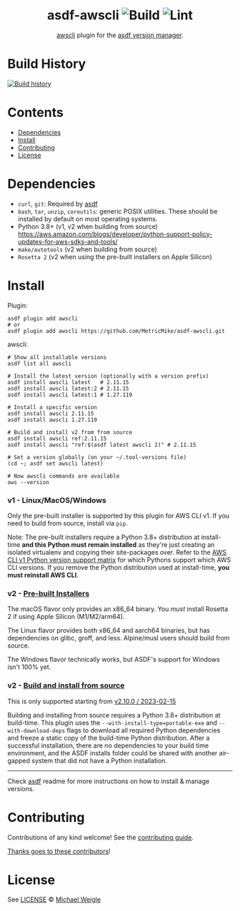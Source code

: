 <div align="center">

# asdf-awscli ![Build](https://github.com/MetricMike/asdf-awscli/workflows/Build/badge.svg) ![Lint](https://github.com/MetricMike/asdf-awscli/workflows/Lint/badge.svg)

[awscli](https://github.com/MetricMike/asdf-awscli) plugin for the [asdf version manager](https://asdf-vm.com).

</div>

# Build History
[![Build history](https://buildstats.info/github/chart/MetricMike/asdf-awscli?branch=main)](https://github.com/MetricMike/asdf-awscli/actions)

# Contents

- [Dependencies](#dependencies)
- [Install](#install)
- [Contributing](#contributing)
- [License](#license)

# Dependencies

- `curl`, `git`: Required by [asdf](https://asdf-vm.com/guide/getting-started.html#_1-install-dependencies)
- `bash`, `tar`, `unzip`, `coreutils`: generic POSIX utilities. These should be installed by default on most operating systems.
- Python 3.8+ (v1, v2 when building from source) https://aws.amazon.com/blogs/developer/python-support-policy-updates-for-aws-sdks-and-tools/
- `make/autotools` (v2 when building from source)
- `Rosetta 2` (v2 when using the pre-built installers on Apple Silicon)

# Install

Plugin:

```shell
asdf plugin add awscli
# or
asdf plugin add awscli https://github.com/MetricMike/asdf-awscli.git
```

awscli:

```shell
# Show all installable versions
asdf list all awscli

# Install the latest version (optionally with a version prefix)
asdf install awscli latest   # 2.11.15
asdf install awscli latest:2 # 2.11.15
asdf install awscli latest:1 # 1.27.119

# Install a specific version
asdf install awscli 2.11.15
asdf install awscli 1.27.119

# Build and install v2 from from source
asdf install awscli ref:2.11.15
asdf install awscli "ref:$(asdf latest awscli 2)" # 2.11.15

# Set a version globally (on your ~/.tool-versions file)
(cd ~; asdf set awscli latest)

# Now awscli commands are available
aws --version
```

### v1 - Linux/MacOS/Windows

Only the pre-built installer is supported by this plugin for AWS CLI v1. If you need to build from source, install via `pip`.

Note: The pre-built installers require a Python 3.8+ distribution at install-time **and this Python must remain installed** as they're just creating an isolated virtualenv and copying their site-packages over. Refer to the [AWS CLI v1 Python version support matrix](https://docs.aws.amazon.com/cli/v1/userguide/cli-chap-install.html#cli-chap-install-python) for which Pythons support which AWS CLI versions. If you remove the Python distribution used at install-time, **you must reinstall AWS CLI**.

### v2 - [Pre-built Installers](https://docs.aws.amazon.com/cli/latest/userguide/getting-started-version.html)

The macOS flavor only provides an x86_64 binary. You *must* install Rosetta 2 if using Apple Silicon (M1/M2/arm64).

The Linux flavor provides both x86_64 and aarch64 binaries, but has dependencies on glibc, groff, and less. Alpine/musl users should build from source.

The Windows flavor technically works, but ASDF's support for Windows isn't 100% yet.

### v2 - [Build and install from source](https://docs.aws.amazon.com/cli/latest/userguide/getting-started-source-install.html)

This is only supported starting from [v2.10.0 / 2023-02-15](https://github.com/aws/aws-cli/pull/7668)

Building and installing from source requires a Python 3.8+ distribution at build-time. This plugin uses the `--with-install-type=portable-exe` and `--with-download-deps` flags to download all required Python dependencies and freeze a static copy of the build-time Python distribution. After a successful installation, there are no dependencies to your build time environment, and the ASDF installs folder could be shared with another air-gapped system that did not have a Python installation.

---

Check [asdf](https://github.com/asdf-vm/asdf) readme for more instructions on how to
install & manage versions.

# Contributing

Contributions of any kind welcome! See the [contributing guide](contributing.md).

[Thanks goes to these contributors](https://github.com/MetricMike/asdf-awscli/graphs/contributors)!

# License

See [LICENSE](LICENSE) © [Michael Weigle](https://github.com/MetricMike/)
